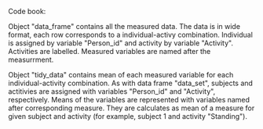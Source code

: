 Code book:

Object "data_frame" contains all the measured data. The data is in wide format, each row corresponds to a individual-activy combination. Individual is assigned by variable "Person_id" and activity by variable "Activity". Activities are labelled. Measured variables are named after the measurrment.

Object "tidy_data" contains mean of each measured variable for each individual-activity combination. As with data frame "data_set", subjects and actitivies are assigned with variables "Person_id" and "Activity", respectively. Means of the variables are represented with variables named after corresponding measure. They are calculates as mean of a measure for given subject and activity (for example, subject 1 and activity "Standing").

